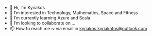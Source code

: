 - 👋 Hi, I’m Kyriakos
- 👀 I’m interested in Technology, Mathematics, Space and Fitness
- 🌱 I’m currently learning Azure and Scala
- 💞️ I’m looking to collaborate on ...
- 📫 How to reach me :v via email in kyriakos.kyriakatos@outlook.com

<!---
kyriakatos1971/kyriakatos1971 is a ✨ special ✨ repository because its `README.md` (this file) appears on your GitHub profile.
You can click the Preview link to take a look at your changes.
--->

